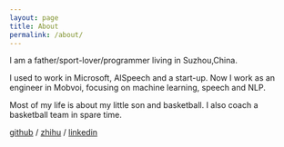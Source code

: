 ```yaml
---
layout: page
title: About
permalink: /about/
---
```

I am a father/sport-lover/programmer living in Suzhou,China.

I used to work in Microsoft, AISpeech and a start-up. Now I work as an engineer in Mobvoi, focusing on machine learning, speech and NLP.

Most of my life is about my little son and basketball. I also coach a basketball team in spare time.

[github][my-github] /
[zhihu][my-zhihu] /
[linkedin][my-linkedin]

[my-github]: https://github.com/placebokkk
[my-zhihu]: https://www.zhihu.com/people/yang-chao-5-35
[my-linkedin]: https://www.linkedin.com/in/chao-yang-a6959333/
